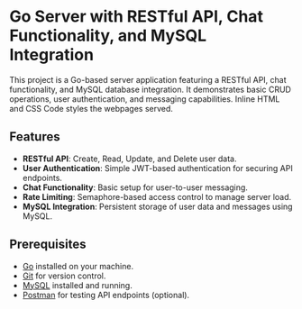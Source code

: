 # Go Server with RESTful API, Chat Functionality, and MySQL Integration

This project is a Go-based server application featuring a RESTful API, chat functionality, and MySQL database integration. It demonstrates basic CRUD operations, user authentication, and messaging capabilities. Inline HTML and CSS Code styles the webpages served.

## Features

- **RESTful API**: Create, Read, Update, and Delete user data.
- **User Authentication**: Simple JWT-based authentication for securing API endpoints.
- **Chat Functionality**: Basic setup for user-to-user messaging.
- **Rate Limiting**: Semaphore-based access control to manage server load.
- **MySQL Integration**: Persistent storage of user data and messages using MySQL.

## Prerequisites

- [Go](https://golang.org/doc/install) installed on your machine.
- [Git](https://git-scm.com/) for version control.
- [MySQL](https://dev.mysql.com/downloads/mysql/) installed and running.
- [Postman](https://www.postman.com/downloads/) for testing API endpoints (optional).

